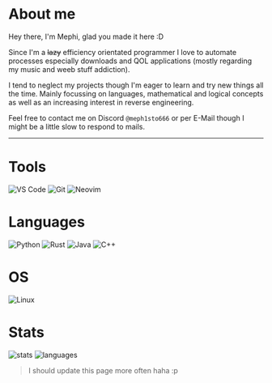 # About me

Hey there, I'm Mephi, glad you made it here :D

Since I'm a ~~lazy~~ efficiency orientated programmer I love to automate processes especially downloads and QOL applications (mostly regarding my music and weeb stuff addiction).

I tend to neglect my projects though I'm eager to learn and try new things all the time. Mainly focussing on languages, mathematical and logical concepts as well as an increasing interest in reverse engineering.

Feel free to contact me on Discord `@meph1sto666` or per E-Mail though I might be a little slow to respond to mails.

---

# Tools

![VS Code](https://img.shields.io/badge/VS_code-gray?style=for-the-badge&logo=vscodium) ![Git](https://img.shields.io/badge/Git-gray?style=for-the-badge&logo=git) ![Neovim](https://img.shields.io/badge/Nano-gray?style=for-the-badge&logo=neovim)

# Languages

![Python](https://img.shields.io/badge/Python-3%2E10%2E6-007700?style=for-the-badge&logo=python) ![Rust](https://img.shields.io/badge/Rust-1%2e81-orange?style=for-the-badge&logo=rust)
![Java](https://img.shields.io/badge/Java-23-red?style=for-the-badge&logo=openjdk) ![C++](https://img.shields.io/badge/C++-23-blue?style=for-the-badge&logo=cplusplus)

# OS
![Linux](https://img.shields.io/badge/RebornOS-6%2E11%2E9%E2%80%93arch1%E2%80%931-lime?style=flat&color=00667f&logo=linux&logoColor=green) <!--![WINDOWS](https://img.shields.io/badge/Windows-10-lime?style=flat&color=00667f)-->

# Stats

![stats](https://github-readme-stats.vercel.app/api?username=meph1sto666&show_icons=true&theme=dark) ![languages](https://github-readme-stats.vercel.app/api/top-langs/?username=meph1sto666&layout=compact&theme=dark&langs_count=8)

> I should update this page more often haha :p

